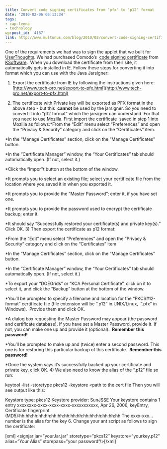 ```yaml
---
title: Convert code signing certificates from "pfx" to "p12" format
date: '2010-02-06 05:13:34'
tags:
- cap-leena
- technology
wp:post_id: '4187'
link: http://www.multunus.com/blog/2010/02/convert-code-signing-certificates-from-pfx-to-p12-format/
---
```


One of the requirements we had was to sign the applet that we built for 
[UserThoughts](http://alpha.userthoughts.com/). We had purchased Comodo’s 
[code signing certificate](http://en.wikipedia.org/wiki/Code_signing) from 
[KSoftware](https://secure.ksoftware.net/code_signing.html?gclid=CN-epdfskZ8CFVBd4wodTC6EIA). 
When you download the certificate from their site, it automatically gets installed in IE. Follow these steps for converting it into format which you can use with the Java Jarsigner:

1) Export the certificate from IE by following the instructions given here: 
[http://www.tech-pro.net/export-to-pfx.html](http://www.tech-pro.net/export-to-pfx.html)

2) The certificate with Private key will be exported as PFX format in the above step - but this 
**cannot**
be used by the jarsigner. So you need to convert it into “p12 format” which the jarsigner can understand. For that you need to use Mozilla. First import the certificate  saved in step 1 into Mozilla as follows:*From the “Edit” menu select “Preferences” and open the “Privacy & Security” category and click on the “Certificates” item.

	
*In the “Manage Certificates” section, click on the “Manage Certificates” button.

	
*In the “Certificate Manager” window, the “Your Certificates” tab should automatically open. (If not, select it.)

	
*Click the “Impor”t button at the bottom of the window.

	
*It prompts you to select an existing file; select your certificate file from the location where you saved it in when you exported it.

	
*It prompts you to provide the “Master Password”; enter it, if you have set one.

	
*It prompts you to provide the password used to encrypt the certificate backup; enter it.

	
*It should say “Successfully restored your certificate(s) and private key(s).” Click OK.
3) Then export the certificate as p12 format:

*From the “Edit” menu select “Preferences” and open the “Privacy & Security” category and click on the “Certificates” item

	
*In the “Manage Certificates” section, click on the “Manage Certificates” button.

	
*In the “Certificate Manager” window, the “Your Certificates” tab should automatically open. (If not, select it.)

	
*To export your “DOEGrids” or “KCA Personal Certificate”, click on it to select it, and click the “Backup” button at the bottom of the window.

	
*You’ll be prompted to specify a filename and location for the “PKCS#12-format” certificate file (file extension will be “.p12” in UNIX/Linux,  ”.pfx” in Windows).  Provide them and click OK.

	
*A dialog box requesting the Master Password may appear (the password and certificate database). If you have set a Master Password, provide it. If not, you can make one up and provide it (optional). 
**Remember this password!**

	
*You’ll be prompted to make up and (twice) enter a second password. This one is for restoring this particular backup of this certificate. 
**Remember this password!**

	
*Once the system says it’s successfully backed up your certificate and private key, click OK.
4) We also need to know the alias of the “.p12” file so run:

keytool -list -storetype pkcs12 -keystore <path to the cert file
Then you will see output like this:

Keystore type: pkcs12 Keystore provider: SunJSSE
Your keystore contains 1 entry
xxxxxxxx-xxxx-xxxx-xxxx-xxxxxxxxxxx, Apr 26, 2006, keyEntry,
Certificate fingerprint (MD5):hh:hh:hh:hh:hh:hh:hh:hh:hh:hh:hh:hh:hh:hh:hh:hh
The xxxx-xxx… number is the alias for the key
6. Change your ant script as follows to sign the certificate:

[xml]<target name=”signjar” depends=”jar”> <signjar jar=”yourJar.jar” storetype=”pkcs12″ keystore=”yourkey.p12″ alias=”Your Alias” storepass=”your password”/></target>[/xml]
